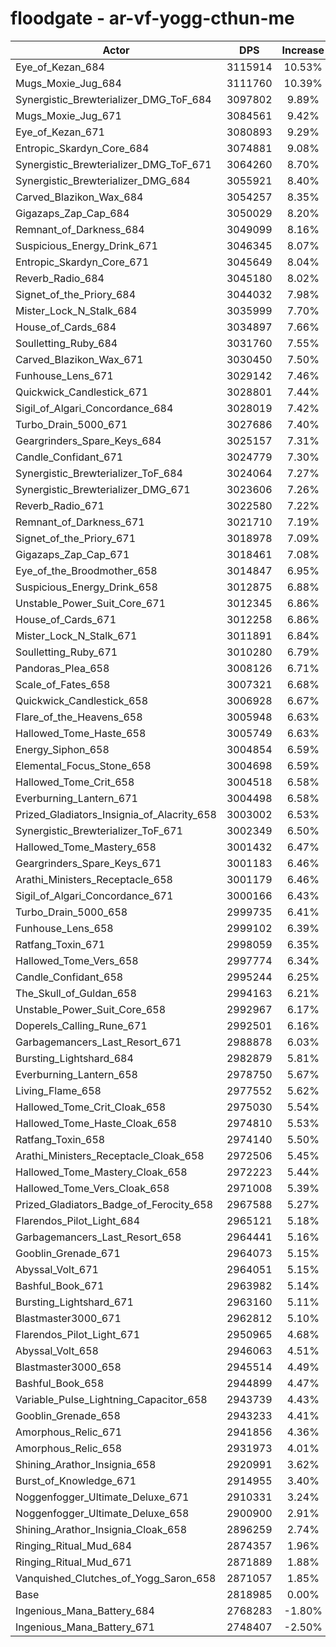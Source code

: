 # floodgate - ar-vf-yogg-cthun-me
| Actor | DPS | Increase |
|---|:---:|:---:|
|Eye_of_Kezan_684|3115914|10.53%|
|Mugs_Moxie_Jug_684|3111760|10.39%|
|Synergistic_Brewterializer_DMG_ToF_684|3097802|9.89%|
|Mugs_Moxie_Jug_671|3084561|9.42%|
|Eye_of_Kezan_671|3080893|9.29%|
|Entropic_Skardyn_Core_684|3074881|9.08%|
|Synergistic_Brewterializer_DMG_ToF_671|3064260|8.70%|
|Synergistic_Brewterializer_DMG_684|3055921|8.40%|
|Carved_Blazikon_Wax_684|3054257|8.35%|
|Gigazaps_Zap_Cap_684|3050029|8.20%|
|Remnant_of_Darkness_684|3049099|8.16%|
|Suspicious_Energy_Drink_671|3046345|8.07%|
|Entropic_Skardyn_Core_671|3045649|8.04%|
|Reverb_Radio_684|3045180|8.02%|
|Signet_of_the_Priory_684|3044032|7.98%|
|Mister_Lock_N_Stalk_684|3035999|7.70%|
|House_of_Cards_684|3034897|7.66%|
|Soulletting_Ruby_684|3031760|7.55%|
|Carved_Blazikon_Wax_671|3030450|7.50%|
|Funhouse_Lens_671|3029142|7.46%|
|Quickwick_Candlestick_671|3028801|7.44%|
|Sigil_of_Algari_Concordance_684|3028019|7.42%|
|Turbo_Drain_5000_671|3027686|7.40%|
|Geargrinders_Spare_Keys_684|3025157|7.31%|
|Candle_Confidant_671|3024779|7.30%|
|Synergistic_Brewterializer_ToF_684|3024064|7.27%|
|Synergistic_Brewterializer_DMG_671|3023606|7.26%|
|Reverb_Radio_671|3022580|7.22%|
|Remnant_of_Darkness_671|3021710|7.19%|
|Signet_of_the_Priory_671|3018978|7.09%|
|Gigazaps_Zap_Cap_671|3018461|7.08%|
|Eye_of_the_Broodmother_658|3014847|6.95%|
|Suspicious_Energy_Drink_658|3012875|6.88%|
|Unstable_Power_Suit_Core_671|3012345|6.86%|
|House_of_Cards_671|3012258|6.86%|
|Mister_Lock_N_Stalk_671|3011891|6.84%|
|Soulletting_Ruby_671|3010280|6.79%|
|Pandoras_Plea_658|3008126|6.71%|
|Scale_of_Fates_658|3007321|6.68%|
|Quickwick_Candlestick_658|3006928|6.67%|
|Flare_of_the_Heavens_658|3005948|6.63%|
|Hallowed_Tome_Haste_658|3005749|6.63%|
|Energy_Siphon_658|3004854|6.59%|
|Elemental_Focus_Stone_658|3004698|6.59%|
|Hallowed_Tome_Crit_658|3004518|6.58%|
|Everburning_Lantern_671|3004498|6.58%|
|Prized_Gladiators_Insignia_of_Alacrity_658|3003002|6.53%|
|Synergistic_Brewterializer_ToF_671|3002349|6.50%|
|Hallowed_Tome_Mastery_658|3001432|6.47%|
|Geargrinders_Spare_Keys_671|3001183|6.46%|
|Arathi_Ministers_Receptacle_658|3001179|6.46%|
|Sigil_of_Algari_Concordance_671|3000166|6.43%|
|Turbo_Drain_5000_658|2999735|6.41%|
|Funhouse_Lens_658|2999102|6.39%|
|Ratfang_Toxin_671|2998059|6.35%|
|Hallowed_Tome_Vers_658|2997774|6.34%|
|Candle_Confidant_658|2995244|6.25%|
|The_Skull_of_Guldan_658|2994163|6.21%|
|Unstable_Power_Suit_Core_658|2992967|6.17%|
|Doperels_Calling_Rune_671|2992501|6.16%|
|Garbagemancers_Last_Resort_671|2988878|6.03%|
|Bursting_Lightshard_684|2982879|5.81%|
|Everburning_Lantern_658|2978750|5.67%|
|Living_Flame_658|2977552|5.62%|
|Hallowed_Tome_Crit_Cloak_658|2975030|5.54%|
|Hallowed_Tome_Haste_Cloak_658|2974810|5.53%|
|Ratfang_Toxin_658|2974140|5.50%|
|Arathi_Ministers_Receptacle_Cloak_658|2972506|5.45%|
|Hallowed_Tome_Mastery_Cloak_658|2972223|5.44%|
|Hallowed_Tome_Vers_Cloak_658|2971008|5.39%|
|Prized_Gladiators_Badge_of_Ferocity_658|2967588|5.27%|
|Flarendos_Pilot_Light_684|2965121|5.18%|
|Garbagemancers_Last_Resort_658|2964441|5.16%|
|Gooblin_Grenade_671|2964073|5.15%|
|Abyssal_Volt_671|2964051|5.15%|
|Bashful_Book_671|2963982|5.14%|
|Bursting_Lightshard_671|2963160|5.11%|
|Blastmaster3000_671|2962812|5.10%|
|Flarendos_Pilot_Light_671|2950965|4.68%|
|Abyssal_Volt_658|2946063|4.51%|
|Blastmaster3000_658|2945514|4.49%|
|Bashful_Book_658|2944899|4.47%|
|Variable_Pulse_Lightning_Capacitor_658|2943739|4.43%|
|Gooblin_Grenade_658|2943233|4.41%|
|Amorphous_Relic_671|2941856|4.36%|
|Amorphous_Relic_658|2931973|4.01%|
|Shining_Arathor_Insignia_658|2920991|3.62%|
|Burst_of_Knowledge_671|2914955|3.40%|
|Noggenfogger_Ultimate_Deluxe_671|2910331|3.24%|
|Noggenfogger_Ultimate_Deluxe_658|2900900|2.91%|
|Shining_Arathor_Insignia_Cloak_658|2896259|2.74%|
|Ringing_Ritual_Mud_684|2874357|1.96%|
|Ringing_Ritual_Mud_671|2871889|1.88%|
|Vanquished_Clutches_of_Yogg_Saron_658|2871057|1.85%|
|Base|2818985|0.00%|
|Ingenious_Mana_Battery_684|2768283|-1.80%|
|Ingenious_Mana_Battery_671|2748407|-2.50%|
